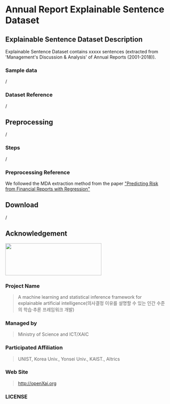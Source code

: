 # Annual Report Explainable Sentence Dataset

## Explainable Sentence Dataset Description

Explainable Sentence Dataset contains xxxxx sentences (extracted from 'Management's Discussion & Analysis' of Annual Reports (2001-2018)).

### Sample data
/

### Dataset Reference
/

## Preprocessing
/

### Steps
/
 
### Preprocessing Reference
We followed the MDA extraction method from the paper ["Predicting Risk from Financial Reports with Regression"](https://homes.cs.washington.edu/~nasmith/papers/kogan+levin+routledge+sagi+smith.naacl09.pdf)

## Download
/

## Acknowledgement

<img src="http://xai.unist.ac.kr/static/img/logos/XAIC_logo.png" width="300" height="100">

### **Project Name**
> A machine learning and statistical inference framework for explainable artificial intelligence(의사결정 이유를 설명할 수 있는 인간 수준의 학습·추론 프레임워크 개발)

### **Managed by**
> Ministry of Science and ICT/XAIC

### **Participated Affiliation**
> UNIST, Korea Univ., Yonsei Univ., KAIST., AItrics

### **Web Site**
> <http://openXai.org>

### LICENSE
> 
